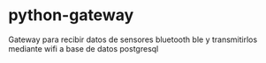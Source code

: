 # python-gateway
Gateway para recibir datos de sensores bluetooth ble y transmitirlos mediante wifi a base de datos postgresql
